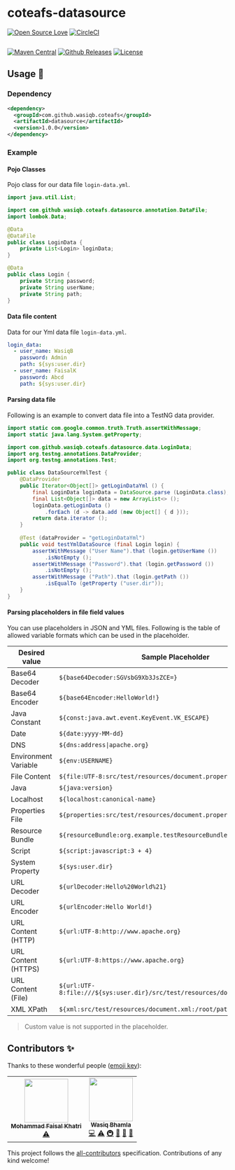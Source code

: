 # coteafs-datasource

[![Open Source Love](https://badges.frapsoft.com/os/v1/open-source.svg?v=103)][home]
[![CircleCI](https://circleci.com/gh/WasiqB/coteafs-datasource.svg?style=svg)][circleci]

<!-- ALL-CONTRIBUTORS-BADGE:START - Do not remove or modify this section -->
<a aria-label="All Contributors" href="#contributors-"><img alt="" src="https://img.shields.io/badge/all_contributors-2-17BB8A.svg?style=for-the-badge&labelColor=000000"></a>
<!-- ALL-CONTRIBUTORS-BADGE:END -->

[![Maven Central](https://img.shields.io/maven-central/v/com.github.wasiqb.coteafs/datasource.svg?style=for-the-badge)][maven]
[![Github Releases](https://img.shields.io/github/downloads/WasiqB/coteafs-datasource/total-green.svg?style=for-the-badge)][release]
[![License](https://img.shields.io/badge/License-Apache%202.0-blue.svg?style=for-the-badge)][license]

## Usage :running:

### Dependency

```xml
<dependency>
  <groupId>com.github.wasiqb.coteafs</groupId>
  <artifactId>datasource</artifactId>
  <version>1.0.0</version>
</dependency>
```

### Example

#### Pojo Classes

Pojo class for our data file `login-data.yml`.

```java
import java.util.List;

import com.github.wasiqb.coteafs.datasource.annotation.DataFile;
import lombok.Data;

@Data
@DataFile
public class LoginData {
    private List<Login> loginData;
}

@Data
public class Login {
    private String password;
    private String userName;
    private String path;
}
```

#### Data file content

Data for our Yml data file `login-data.yml`.

```yml
login_data:
  - user_name: WasiqB
    password: Admin
    path: ${sys:user.dir}
  - user_name: FaisalK
    password: Abcd
    path: ${sys:user.dir}
```

#### Parsing data file

Following is an example to convert data file into a TestNG data provider.

```java
import static com.google.common.truth.Truth.assertWithMessage;
import static java.lang.System.getProperty;

import com.github.wasiqb.coteafs.datasource.data.LoginData;
import org.testng.annotations.DataProvider;
import org.testng.annotations.Test;

public class DataSourceYmlTest {
    @DataProvider
    public Iterator<Object[]> getLoginDataYml () {
        final LoginData loginData = DataSource.parse (LoginData.class);
        final List<Object[]> data = new ArrayList<> ();
        loginData.getLoginData ()
            .forEach (d -> data.add (new Object[] { d }));
        return data.iterator ();
    }
    
    @Test (dataProvider = "getLoginDataYml")
    public void testYmlDataSource (final Login login) {
        assertWithMessage ("User Name").that (login.getUserName ())
            .isNotEmpty ();
        assertWithMessage ("Password").that (login.getPassword ())
            .isNotEmpty ();
        assertWithMessage ("Path").that (login.getPath ())
            .isEqualTo (getProperty ("user.dir"));
    }
}
```

#### Parsing placeholders in file field values

You can use placeholders in JSON and YML files. Following is the table of allowed variable formats which can be used
 in the placeholder.

Desired value | Sample Placeholder
------------|------------
Base64 Decoder | `${base64Decoder:SGVsbG9Xb3JsZCE=}`
Base64 Encoder | `${base64Encoder:HelloWorld!}`
Java Constant | `${const:java.awt.event.KeyEvent.VK_ESCAPE}`
Date | `${date:yyyy-MM-dd}`
DNS | <code>${dns:address&#124;apache.org}</code>
Environment Variable | `${env:USERNAME}`
File Content | `${file:UTF-8:src/test/resources/document.properties}`
Java | `${java:version}`
Localhost | `${localhost:canonical-name}`
Properties File | `${properties:src/test/resources/document.properties::mykey}`
Resource Bundle | `${resourceBundle:org.example.testResourceBundleLookup:mykey}`
Script | `${script:javascript:3 + 4}`
System Property | `${sys:user.dir}`
URL Decoder | `${urlDecoder:Hello%20World%21}`
URL Encoder | `${urlEncoder:Hello World!}`
URL Content (HTTP) | `${url:UTF-8:http://www.apache.org}`
URL Content (HTTPS) | `${url:UTF-8:https://www.apache.org}`
URL Content (File) | `${url:UTF-8:file:///${sys:user.dir}/src/test/resources/document.properties}`
XML XPath | `${xml:src/test/resources/document.xml:/root/path/to/node}`

> Custom value is not supported in the placeholder.

## Contributors ✨

Thanks to these wonderful people ([emoji key][emojis]):

<!-- ALL-CONTRIBUTORS-LIST:START - Do not remove or modify this section -->
<!-- prettier-ignore-start -->
<!-- markdownlint-disable -->
<table>
  <tr>
    <td align="center"><a href="https://mfaisalkhatri.github.io"><img src="https://avatars3.githubusercontent.com/u/18361917?v=4" width="100px;" alt=""/><br /><sub><b>Mohammad Faisal Khatri</b></sub></a><br /><a href="https://github.com/WasiqB/coteafs-datasource/commits?author=mfaisalkhatri" title="Tests">⚠️</a></td>
    <td align="center"><a href="https://wasiqb.github.io"><img src="https://avatars3.githubusercontent.com/u/9130909?v=4" width="100px;" alt=""/><br /><sub><b>Wasiq Bhamla</b></sub></a><br /><a href="https://github.com/WasiqB/coteafs-datasource/commits?author=WasiqB" title="Code">💻</a> <a href="https://github.com/WasiqB/coteafs-datasource/commits?author=WasiqB" title="Tests">⚠️</a> <a href="#infra-WasiqB" title="Infrastructure (Hosting, Build-Tools, etc)">🚇</a> <a href="https://github.com/WasiqB/coteafs-datasource/commits?author=WasiqB" title="Documentation">📖</a> <a href="#ideas-WasiqB" title="Ideas, Planning, & Feedback">🤔</a> <a href="#maintenance-WasiqB" title="Maintenance">🚧</a></td>
  </tr>
</table>

<!-- markdownlint-enable -->
<!-- prettier-ignore-end -->
<!-- ALL-CONTRIBUTORS-LIST:END -->

This project follows the [all-contributors][contributors] specification. Contributions of any kind welcome!

[emojis]: https://allcontributors.org/docs/en/emoji-key
[contributors]: https://github.com/all-contributors/all-contributors
[home]: https://github.com/wasiqb/coteafs-config
[circleci]: https://circleci.com/gh/WasiqB/coteafs-datasource
[coverage]: https://sonarcloud.io/component_measures?id=com.github.wasiqb.coteafs%3Adatasource&metric=Coverage
[maven]: https://maven-badges.herokuapp.com/maven-central/com.github.wasiqb.coteafs/datasource
[release]: https://github.com/WasiqB/coteafs-datasource/releases
[license]: https://opensource.org/licenses/Apache-2.0